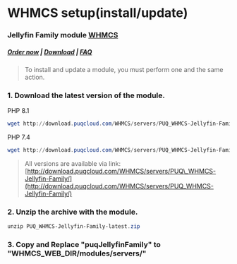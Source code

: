 # WHMCS setup(install/update)

### Jellyfin Family module **[WHMCS](https://puqcloud.com/link.php?id=77)** 

#####  [Order now](https://puqcloud.com/whmcs-module-jellyfin-family.php) | [Download](https://download.puqcloud.com/WHMCS/servers/PUQ_WHMCS-Jellyfin-Family/) | [FAQ](https://faq.puqcloud.com/)

>To install and update a module, you must perform one and the same action.  

### 1. Download the latest version of the module.

PHP 8.1

```Powershell
wget http://download.puqcloud.com/WHMCS/servers/PUQ_WHMCS-Jellyfin-Family/PUQ_WHMCS-Jellyfin-Family-latest.zip
```

PHP 7.4

```Powershell
wget http://download.puqcloud.com/WHMCS/servers/PUQ_WHMCS-Jellyfin-Family/PUQ_WHMCS-Jellyfin-Family-latest.zip
```

>All versions are available via link: [http://download.puqcloud.com/WHMCS/servers/PUQ\_WHMCS-Jellyfin-Family/](http://download.puqcloud.com/WHMCS/servers/PUQ_WHMCS-Jellyfin-Family/)

### 2. Unzip the archive with the module.

```Powershell
unzip PUQ_WHMCS-Jellyfin-Family-latest.zip
```

### 3. Copy and Replace "puqJellyfinFamily" to "WHMCS\_WEB\_DIR/modules/servers/"